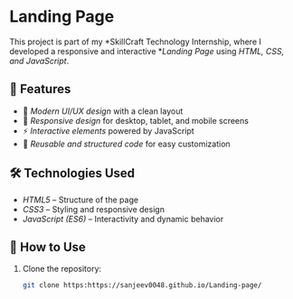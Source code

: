 # Landing Page  

This project is part of my *SkillCraft Technology Internship, where I developed a responsive and interactive **Landing Page* using *HTML, CSS, and JavaScript*.  

## 🌟 Features  
- 🎨 *Modern UI/UX design* with a clean layout  
- 📱 *Responsive design* for desktop, tablet, and mobile screens  
- ⚡ *Interactive elements* powered by JavaScript  
- 🧩 *Reusable and structured code* for easy customization  

## 🛠 Technologies Used  
- *HTML5* – Structure of the page  
- *CSS3* – Styling and responsive design  
- *JavaScript (ES6)* – Interactivity and dynamic behavior  

## 🚀 How to Use  
1. Clone the repository:  
   ```bash
   git clone https:https://sanjeev0048.github.io/Landing-page/
